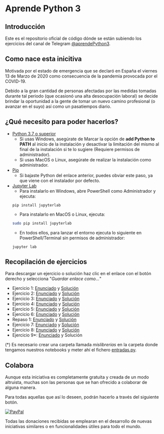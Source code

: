 # Aprende Python 3

## Introducción
Este es el repositorio oficial de código dónde se están subiendo los ejercicios del canal de Telegram [@aprendePython3](https://t.me/aprendePython3).

## Como nace esta inicitiva
Motivada por el estado de emergencia que se declaró en España el viernes 13 de Marzo de 2020 como consecuencia de la pandemia provocada por el COVID-19.

Debido a la gran cantidad de personas afectadas por las medidas tomadas durante tal periodo (que ocasionó una alta desocupación laboral) se decide brindar la oportunidad a la gente de tomar un nuevo camino profesional (o avanzar en el suyo) así como un pasatiempos diario.

## ¿Qué necesito para poder hacerlos?
- [Python 3.7 o superior](https://www.python.org/downloads/)
  * Si usas Windows, asegúrate de Marcar la opción de **add Python to PATH** al inicio de la instalación y desactivar la limitación del mismo al final de la instalación si te lo sugiere (Requiere permisos de administrador).
  * Si usas MacOS o Linux, asegúrate de realizar la instalación como administrador.
- [Pip](https://www.neoguias.com/como-instalar-pip-python/)
  * Si bajaste Python del enlace anterior, puedes obviar este paso, ya que viene con el instalador por defecto.
- [Jupyter Lab](https://jupyter.org/install)
  * Para instalarlo en Windows, abre PowerShell como Administrador y ejecuta:
  ```console
  pip install jupyterlab
  ```
  * Para instalarlo en MacOS o Linux, ejecuta:
  ```sh
  sudo pip install jupyterlab
  ```
  * En todos ellos, para lanzar el entorno ejecuta lo siguiente en PowerShell/Terminal sin permisos de administrador:
  ```console
  jupyter lab
  ```

## Recopilación de ejercicios
Para descargar un ejercicio o solución haz clic en el enlace con el botón derecho y selecciona "_Guardar enlace como..._"
- Ejercicio 1: [Enunciado](https://github.com/JuanBrugera/AprendePython3/raw/master/Ejercicios/Ejercicio%201.ipynb) y [Solución](https://github.com/JuanBrugera/AprendePython3/raw/master/Soluciones/Soluci%C3%B3n%20-%20Ejercicio%201.ipynb)
- Ejercicio 2: [Enunciado](https://github.com/JuanBrugera/AprendePython3/raw/master/Ejercicios/Ejercicio%202.ipynb) y [Solución](https://github.com/JuanBrugera/AprendePython3/raw/master/Soluciones/Soluci%C3%B3n%20-%20Ejercicio%202.ipynb)
- Ejercicio 3: [Enunciado](https://github.com/JuanBrugera/AprendePython3/raw/master/Ejercicios/Ejercicio%203.ipynb) y [Solución](https://github.com/JuanBrugera/AprendePython3/raw/master/Soluciones/Soluci%C3%B3n%20-%20Ejercicio%203.ipynb)
- Ejercicio 4: [Enunciado](https://github.com/JuanBrugera/AprendePython3/raw/master/Ejercicios/Ejercicio%204.ipynb) y [Solución](https://github.com/JuanBrugera/AprendePython3/raw/master/Soluciones/Soluci%C3%B3n%20-%20Ejercicio%204.ipynb)
- Ejercicio 5: [Enunciado](https://github.com/JuanBrugera/AprendePython3/raw/master/Ejercicios/Ejercicio%205.ipynb) y [Solución](https://github.com/JuanBrugera/AprendePython3/raw/master/Soluciones/Soluci%C3%B3n%20-%20Ejercicio%205.ipynb)
- Ejercicio 6: [Enunciado](https://github.com/JuanBrugera/AprendePython3/raw/master/Ejercicios/Ejercicio%206.ipynb) y [Solución](https://github.com/JuanBrugera/AprendePython3/raw/master/Soluciones/Soluci%C3%B3n%20-%20Ejercicio%206.ipynb)
- Repaso 1: [Enunciado](https://github.com/JuanBrugera/AprendePython3/raw/master/Repasos/Repaso%201.ipynb) y [Solución](https://github.com/JuanBrugera/AprendePython3/raw/master/Repasos/Soluci%C3%B3n%20-%20Repaso%201.ipynb)
- Ejercicio 7: [Enunciado](https://github.com/JuanBrugera/AprendePython3/raw/master/Ejercicios/Ejercicio%207.ipynb) y [Solución](https://github.com/JuanBrugera/AprendePython3/raw/master/Soluciones/Soluci%C3%B3n%20-%20Ejercicio%207.ipynb)
- Ejercicio 8: [Enunciado](https://github.com/JuanBrugera/AprendePython3/raw/master/Ejercicios/Ejercicio%208.ipynb) y [Solución](https://github.com/JuanBrugera/AprendePython3/raw/master/Soluciones/Soluci%C3%B3n%20-%20Ejercicio%208.ipynb)
- Ejercicio 9\*: [Enunciado](https://github.com/JuanBrugera/AprendePython3/raw/master/Ejercicios/Ejercicio%209.ipynb) y Solución

(\*) Es necesario crear una carpeta llamada *mislibrerias* en la carpeta donde tengamos nuestros notebooks y meter ahí el fichero [entradas.py](https://github.com/JuanBrugera/AprendePython3/raw/master/Ejercicios/mislibrerias/entradas.py).

## Colabora
Aunque esta iniciativa es completamente gratuita y creada de un modo altruista, muchas son las personas que se han ofrecido a colaborar de alguna manera.

Para todas aquellas que así lo deseen, podrán hacerlo a través del siguiente botón.

[![PayPal](https://www.paypalobjects.com/es_ES/ES/i/btn/btn_donateCC_LG.gif)](https://www.paypal.com/cgi-bin/webscr?cmd=_s-xclick&hosted_button_id=2EMA3CAFZNMMC&source=url)

Todas las donaciones recibidas se emplearan en el desarrollo de nuevas iniciativas similares o en funcionalidades útiles para todo el mundo.

